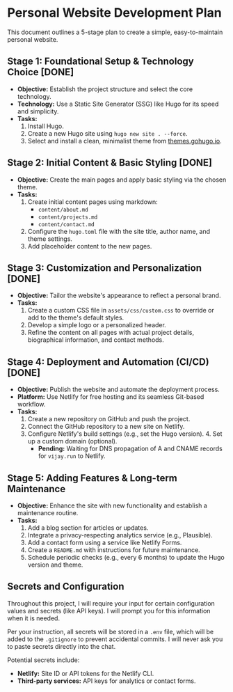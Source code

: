 # Personal Website Development Plan

This document outlines a 5-stage plan to create a simple, easy-to-maintain personal website.

## Stage 1: Foundational Setup & Technology Choice [DONE]

*   **Objective:** Establish the project structure and select the core technology.
*   **Technology:** Use a Static Site Generator (SSG) like Hugo for its speed and simplicity.
*   **Tasks:**
    1.  Install Hugo.
    2.  Create a new Hugo site using `hugo new site . --force`.
    3.  Select and install a clean, minimalist theme from [themes.gohugo.io](https://themes.gohugo.io).

## Stage 2: Initial Content & Basic Styling [DONE]

*   **Objective:** Create the main pages and apply basic styling via the chosen theme.
*   **Tasks:**
    1.  Create initial content pages using markdown:
        *   `content/about.md`
        *   `content/projects.md`
        *   `content/contact.md`
    2.  Configure the `hugo.toml` file with the site title, author name, and theme settings.
    3.  Add placeholder content to the new pages.

## Stage 3: Customization and Personalization [DONE]

*   **Objective:** Tailor the website's appearance to reflect a personal brand.
*   **Tasks:**
    1.  Create a custom CSS file in `assets/css/custom.css` to override or add to the theme's default styles.
    2.  Develop a simple logo or a personalized header.
    3.  Refine the content on all pages with actual project details, biographical information, and contact methods.

## Stage 4: Deployment and Automation (CI/CD) [DONE]

*   **Objective:** Publish the website and automate the deployment process.
*   **Platform:** Use Netlify for free hosting and its seamless Git-based workflow.
*   **Tasks:**
    1.  Create a new repository on GitHub and push the project.
    2.  Connect the GitHub repository to a new site on Netlify.
    3.  Configure Netlify's build settings (e.g., set the Hugo version).
        4. Set up a custom domain (optional).
        *   **Pending:** Waiting for DNS propagation of A and CNAME records for `vijay.run` to Netlify.

## Stage 5: Adding Features & Long-term Maintenance

*   **Objective:** Enhance the site with new functionality and establish a maintenance routine.
*   **Tasks:**
    1.  Add a blog section for articles or updates.
    2.  Integrate a privacy-respecting analytics service (e.g., Plausible).
    3.  Add a contact form using a service like Netlify Forms.
    4.  Create a `README.md` with instructions for future maintenance.
    5.  Schedule periodic checks (e.g., every 6 months) to update the Hugo version and theme.

## Secrets and Configuration

Throughout this project, I will require your input for certain configuration values and secrets (like API keys). I will prompt you for this information when it is needed.

Per your instruction, all secrets will be stored in a `.env` file, which will be added to the `.gitignore` to prevent accidental commits. I will never ask you to paste secrets directly into the chat.

Potential secrets include:
*   **Netlify:** Site ID or API tokens for the Netlify CLI.
*   **Third-party services:** API keys for analytics or contact forms.
